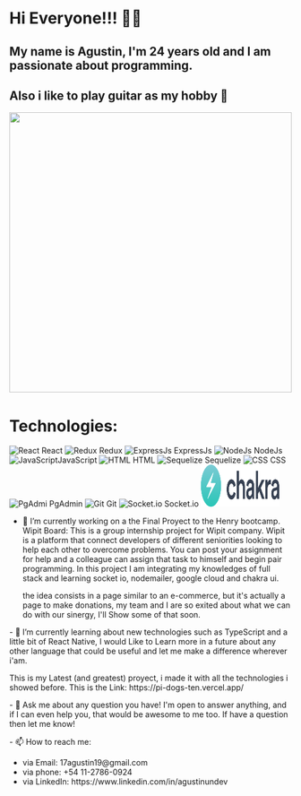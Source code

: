 <h1> Hi Everyone!!! 👋😀 </h1>
<h2>My name is Agustin, I'm 24 years old and I am passionate about programming.  </h2>
<h2>Also i like to play guitar as my hobby 🎸</h2>
<img src="https://user-images.githubusercontent.com/39142850/67110554-fdea5400-f20d-11e9-834a-d459a612b7b1.gif" width="100%" height="500px"/>

<div>
 <h1>Technologies:</h1>
 <img src="https://upload.wikimedia.org/wikipedia/commons/thumb/4/47/React.svg/1200px-React.svg.png" width="75px" height="75px" alt="React"/> <span>React</span>  <img src="https://img.icons8.com/color/452/redux.png" width="75px" height="75px" alt="Redux"/> <span>Redux</span>  <img src="https://ismaeljdz7.com/img/abilities/expressjs.png" width="100px" height="75px" alt="ExpressJs"/> <span>ExpressJs</span>    <img src="https://www.anychart.com/_design/img/upload/plugins/nodejs-logo.png" width="100px" height="75px" alt="NodeJs"/> <span>NodeJs</span>    <img src="https://upload.wikimedia.org/wikipedia/commons/thumb/9/99/Unofficial_JavaScript_logo_2.svg/1024px-Unofficial_JavaScript_logo_2.svg.png" width="75px" height="75px" alt="JavaScript"/><span>JavaScript</span>  <img src="https://upload.wikimedia.org/wikipedia/commons/thumb/6/61/HTML5_logo_and_wordmark.svg/2048px-HTML5_logo_and_wordmark.svg.png" width="75px" height="75px" alt="HTML"/> <span>HTML</span>  <img src="https://seeklogo.com/images/S/sequelize-logo-9A5075DB9F-seeklogo.com.png" width="75px" height="75px" alt="Sequelize"/> <span>Sequelize</span>  <img src="https://upload.wikimedia.org/wikipedia/commons/thumb/d/d5/CSS3_logo_and_wordmark.svg/1452px-CSS3_logo_and_wordmark.svg.png" width="75px" height="75px" alt="CSS"/> <span>CSS</span>  <img src="https://upload.wikimedia.org/wikipedia/commons/thumb/2/29/Postgresql_elephant.svg/540px-Postgresql_elephant.svg.png" width="75px" height="75px" alt="PgAdmi"/>  <span>PgAdmin</span>  <img src="https://upload.wikimedia.org/wikipedia/commons/thumb/3/3f/Git_icon.svg/1024px-Git_icon.svg.png" width="100px" height="75px" alt="Git"/> <span>Git</span>  <img src="https://cdn.worldvectorlogo.com/logos/socket-io.svg" width="100px" height="75px" alt="Socket.io"/> <span>Socket.io</span> <img src="https://raw.githubusercontent.com/chakra-ui/chakra-ui/main/logo/logo-colored@2x.png?raw=true" width="140px" height="75px" alt="chakra ui"/>

 <p>
 
- 🔭 I’m currently working on a the Final Proyect to the Henry bootcamp.
  Wipit Board: This is a group internship project for Wipit company. Wipit is a platform that connect developers of different seniorities looking to help each other to overcome problems. You can post your assignment for help and a colleague can assign that task to himself and begin pair programming. In this project I am integrating my knowledges of full stack and learning socket io, nodemailer, google cloud and chakra ui.
  
  
  
  the idea consists in a page similar to an e-commerce, but it's actually a page to make donations, my team and I are so exited about what we can do with our sinergy, I'll Show some of that soon.
 </p> 
 
 
 <p>
  - 🌱 I’m currently learning about new technologies such as TypeScript and a little bit of React Native, I would Like to Learn more in a future about any other language that could be useful and let me make a difference wherever i'am.
 </p>
 
 
 <p>
 This is my Latest (and greatest) proyect, i made it with all the technologies i showed before. This is the Link: https://pi-dogs-ten.vercel.app/
 </p>
 
 <p>
  - 💬 Ask me about any question you have! I'm open to answer anything, and if I can even help you, that would be awesome to me too. If have a question then let me know!
 </p>
 
  <p>
- 📫 How to reach me: 
 <ul>
  <li>via Email: 17agustin19@gmail.com</li>
    <li>via phone: +54 11-2786-0924</li>
   <li> via LinkedIn: https://www.linkedin.com/in/agustinundev</li>
 </ul>
  </p>

 </div>
<!--
**17agustin/17agustin** is a ✨ _special_ ✨ repository because its `README.md` (this file) appears on your GitHub profile.

Here are some ideas to get you started:

- 🔭 I’m currently working on ...
- 🌱 I’m currently learning ... 
- 👯 I’m looking to collaborate on ...
- 🤔 I’m looking for help with ...
- 💬 Ask me about ...
- 📫 How to reach me: ...
- 😄 Pronouns: ...
- ⚡ Fun fact: ...
-->
